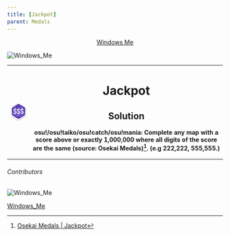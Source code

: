 ```yaml
---
title: [Jackpot]
parent: Medals
---
```


<t><center>[Windows Me](https://osu.ppy.sh/users/28893698)</center>
<link rel="stylesheet" href="../profile.css"></t>

![Windows_Me](https://a.ppy.sh/28893698_q.jpeg#author "Windows_Me")

<p><table>
<tbody><tr>
<th>
<img src="./img/all-secret-jackpot@2x.png" alt="Jackpot" title="Jackpot" /></th><th></p>

# Jackpot

## Solution

osu!/osu!taiko/osu!catch/osu!mania: Complete any map with a score above or exactly 1,000,000 where all digits of the score are the same (source: Osekai Medals)[^1]. (e.g 222,222, 555,555.)
</table>

[^1]: [Osekai Medals | Jackpot](https://osekai.net/medals/?medal=Jackpot)

###### Contributors

 <link rel="stylesheet" href="../users/contributor.css">
 
![Windows_Me](https://a.ppy.sh/28893698_q.jpeg#contributor)
  
[Windows_Me](https://osu.ppy.sh/u/Windows_Me)
